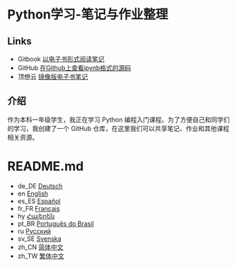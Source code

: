 # Python学习-笔记与作业整理
## Links
- Gitbook [以电子书形式阅读笔记](https://mc-shengxia.gitbook.io/python-learning-notes/)  
- GitHub [在Github上查看ipynb格式的源码](https://github.com/panda-lsy/Python-Learning-Notes-Homework)
- 顶想云 [镜像版电子书笔记](https://5q2gw35mpe.k.topthink.com/@python-study-note)

## 介绍
作为本科一年级学生，我正在学习 Python 编程入门课程。为了方便自己和同学们的学习，我创建了一个 GitHub 仓库，在这里我们可以共享笔记、作业和其他课程相关资源。
# README.md
- de_DE [Deutsch](readme/README.de_DE.md)
- en [English](readme/README.en_US.md)
- es_ES [Español](readme/README.es_ES.md)
- fr_FR [Français](readme/README.fr_FR.md)
- hy [Հայերեն](readme/README.hy.md)
- pt_BR [Português do Brasil](readme/README.pt_BR.md)
- ru [Русский](readme/README.ru.md)
- sv_SE [Svenska](readme/README.sv_SE.md)
- zh_CN [简体中文](readme/README.md)
- zh_TW [繁体中文](readme/README.zh_TW.md)

